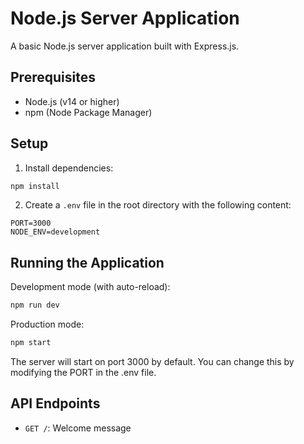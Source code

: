 # Node.js Server Application

A basic Node.js server application built with Express.js.

## Prerequisites

- Node.js (v14 or higher)
- npm (Node Package Manager)

## Setup

1. Install dependencies:
```bash
npm install
```

2. Create a `.env` file in the root directory with the following content:
```
PORT=3000
NODE_ENV=development
```

## Running the Application

Development mode (with auto-reload):
```bash
npm run dev
```

Production mode:
```bash
npm start
```

The server will start on port 3000 by default. You can change this by modifying the PORT in the .env file.

## API Endpoints

- `GET /`: Welcome message 